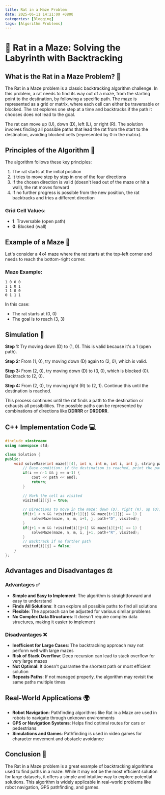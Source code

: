 ```yaml
--- 
title: Rat in a Maze Problem
date: 2025-06-11 14:21:00 +0800
categories: [Blogging]
tags: [Algorithm Problems]
---
```


# 🐀 Rat in a Maze: Solving the Labyrinth with Backtracking

## What is the Rat in a Maze Problem? 🧩

The Rat in a Maze problem is a classic backtracking algorithm challenge. In this problem, a rat needs to find its way out of a maze, from the starting point to the destination, by following a specific path. The maze is represented as a grid or matrix, where each cell can either be traversable or blocked. The rat explores one step at a time and backtracks if the path it chooses does not lead to the goal.

The rat can move up (U), down (D), left (L), or right (R). The solution involves finding all possible paths that lead the rat from the start to the destination, avoiding blocked cells (represented by 0 in the matrix).

## Principles of the Algorithm 🧠

The algorithm follows these key principles:

1. The rat starts at the initial position
2. It tries to move step by step in one of the four directions
3. If the chosen direction is valid (doesn't lead out of the maze or hit a wall), the rat moves forward
4. If no further progress is possible from the new position, the rat backtracks and tries a different direction

### Grid Cell Values:
- **1**: Traversable (open path)
- **0**: Blocked (wall)

## Example of a Maze 🧭

Let's consider a 4x4 maze where the rat starts at the top-left corner and needs to reach the bottom-right corner.

### Maze Example:
```
1 0 0 0
1 1 0 1
1 1 0 0
0 1 1 1
```

In this case:
- The rat starts at (0, 0)
- The goal is to reach (3, 3)

## Simulation 🔄

**Step 1:** Try moving down (D) to (1, 0). This is valid because it's a 1 (open path).

**Step 2:** From (1, 0), try moving down (D) again to (2, 0), which is valid.

**Step 3:** From (2, 0), try moving down (D) to (3, 0), which is blocked (0). Backtrack to (2, 0).

**Step 4:** From (2, 0), try moving right (R) to (2, 1). Continue this until the destination is reached.

This process continues until the rat finds a path to the destination or exhausts all possibilities. The possible paths can be represented by combinations of directions like **DDRRR** or **DRDDRR**.

## C++ Implementation Code 💻

```cpp
#include <iostream>
using namespace std;

class Solution {
public:
    void solveMaze(int maze[][4], int n, int m, int i, int j, string path, bool visited[][4]) {
        // Base condition: if the destination is reached, print the path.
        if(i == n-1 && j == m-1) {
            cout << path << endl;
            return;
        }
        
        // Mark the cell as visited
        visited[i][j] = true;
        
        // Directions to move in the maze: down (D), right (R), up (U), left (L)
        if(i+1 < n && !visited[i+1][j] && maze[i+1][j] == 1) {
            solveMaze(maze, n, m, i+1, j, path+"D", visited);
        }
        if(j+1 < m && !visited[i][j+1] && maze[i][j+1] == 1) {
            solveMaze(maze, n, m, i, j+1, path+"R", visited);
        }
        // Backtrack if no further path
        visited[i][j] = false;
    }
};
```

## Advantages and Disadvantages ⚖️

### Advantages ✅
- **Simple and Easy to Implement**: The algorithm is straightforward and easy to understand
- **Finds All Solutions**: It can explore all possible paths to find all solutions
- **Flexible**: The approach can be adjusted for various similar problems
- **No Complex Data Structures**: It doesn't require complex data structures, making it easier to implement

### Disadvantages ❌
- **Inefficient for Large Cases**: The backtracking approach may not perform well with large mazes
- **Risk of Stack Overflow**: Deep recursion can lead to stack overflow for very large mazes
- **Not Optimal**: It doesn't guarantee the shortest path or most efficient solution
- **Repeats Paths**: If not managed properly, the algorithm may revisit the same paths multiple times

## Real-World Applications 🌍

- **Robot Navigation**: Pathfinding algorithms like Rat in a Maze are used in robots to navigate through unknown environments
- **GPS or Navigation Systems**: Helps find optimal routes for cars or pedestrians
- **Simulations and Games**: Pathfinding is used in video games for character movement and obstacle avoidance

## Conclusion 📝

The Rat in a Maze problem is a great example of backtracking algorithms used to find paths in a maze. While it may not be the most efficient solution for large datasets, it offers a simple and intuitive way to explore potential solutions. This algorithm is widely applicable in real-world problems like robot navigation, GPS pathfinding, and games.